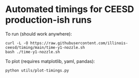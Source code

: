 # Automated timings for CEESD production-ish runs

To run (should work anywhere):
```
curl -L -O https://raw.githubusercontent.com/illinois-ceesd/timing/main/time-y1-nozzle.sh
bash ./time-y1-nozzle.sh
```

To plot (requires matplotlib, yaml, pandas):
```
python utils/plot-timings.py
```
